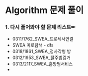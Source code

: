 # Algorithm 문제 풀이

### 1. 다시 풀어봐야 할 문제 리스트✏

- 0311/1762_SWEA_프로세서연결
- SWEA 미로탐색 - dfs
- 0318/1861_SWEA_정사각형 방
- 0312/1953_SWEA_탈주범검거
- 0313/2117_SWEA_홈방범서비스
- 

